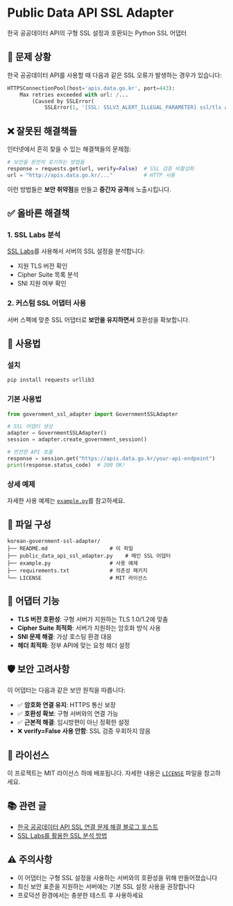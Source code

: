 # Public Data API SSL Adapter

한국 공공데이터 API의 구형 SSL 설정과 호환되는 Python SSL 어댑터

## 🚨 문제 상황

한국 공공데이터 API를 사용할 때 다음과 같은 SSL 오류가 발생하는 경우가 있습니다:

```python
HTTPSConnectionPool(host='apis.data.go.kr', port=443): 
    Max retries exceeded with url: /... 
        (Caused by SSLError(
            SSLError(1, '[SSL: SSLV3_ALERT_ILLEGAL_PARAMETER] ssl/tls alert illegal parameter (_ssl.c:1020)')))
```

## ❌ 잘못된 해결책들

인터넷에서 흔히 찾을 수 있는 해결책들의 문제점:

```python
# 보안을 완전히 포기하는 방법들
response = requests.get(url, verify=False)  # SSL 검증 비활성화
url = "http://apis.data.go.kr/..."          # HTTP 사용
```

이런 방법들은 **보안 취약점**을 만들고 **중간자 공격**에 노출시킵니다.

## ✅ 올바른 해결책

### 1. SSL Labs 분석

[SSL Labs](https://www.ssllabs.com/)를 사용해서 서버의 SSL 설정을 분석합니다:

- 지원 TLS 버전 확인
- Cipher Suite 목록 분석
- SNI 지원 여부 확인

### 2. 커스텀 SSL 어댑터 사용

서버 스펙에 맞춘 SSL 어댑터로 **보안을 유지하면서** 호환성을 확보합니다.

## 🚀 사용법

### 설치

```bash
pip install requests urllib3
```

### 기본 사용법

```python
from government_ssl_adapter import GovernmentSSLAdapter

# SSL 어댑터 생성
adapter = GovernmentSSLAdapter()
session = adapter.create_government_session()

# 안전한 API 호출
response = session.get("https://apis.data.go.kr/your-api-endpoint")
print(response.status_code)  # 200 OK!
```

### 상세 예제

자세한 사용 예제는 [`example.py`](./example.py)를 참고하세요.

## 📁 파일 구성

```
korean-government-ssl-adapter/
├── README.md                    # 이 파일
├── public_data_api_ssl_adapter.py    # 메인 SSL 어댑터
├── example.py                   # 사용 예제
├── requirements.txt             # 의존성 패키지
└── LICENSE                      # MIT 라이선스
```

## 🔧 어댑터 기능

- **TLS 버전 호환성**: 구형 서버가 지원하는 TLS 1.0/1.2에 맞춤
- **Cipher Suite 최적화**: 서버가 지원하는 암호화 방식 사용
- **SNI 문제 해결**: 가상 호스팅 환경 대응
- **헤더 최적화**: 정부 API에 맞는 요청 헤더 설정

## 🛡️ 보안 고려사항

이 어댑터는 다음과 같은 보안 원칙을 따릅니다:

- ✅ **암호화 연결 유지**: HTTPS 통신 보장
- ✅ **호환성 확보**: 구형 서버와의 연결 가능
- ✅ **근본적 해결**: 임시방편이 아닌 정확한 설정
- ❌ **verify=False 사용 안함**: SSL 검증 우회하지 않음

## 📝 라이선스

이 프로젝트는 MIT 라이선스 하에 배포됩니다. 자세한 내용은 [`LICENSE`](./LICENSE) 파일을 참고하세요.

## 📚 관련 글

- [한국 공공데이터 API SSL 연결 문제 해결 블로그 포스트](https://your-blog-link.com)
- [SSL Labs를 활용한 SSL 분석 방법](https://www.ssllabs.com/)

## ⚠️ 주의사항

- 이 어댑터는 구형 SSL 설정을 사용하는 서버와의 호환성을 위해 만들어졌습니다
- 최신 보안 표준을 지원하는 서버에는 기본 SSL 설정 사용을 권장합니다
- 프로덕션 환경에서는 충분한 테스트 후 사용하세요
